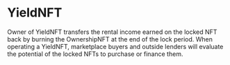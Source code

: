 # YieldNFT

Owner of YieldNFT transfers the rental income earned on the locked NFT back by burning the OwnershipNFT at the end of the lock period. When operating a YieldNFT, marketplace buyers and outside lenders will evaluate the potential of the locked NFTs to purchase or finance them.
